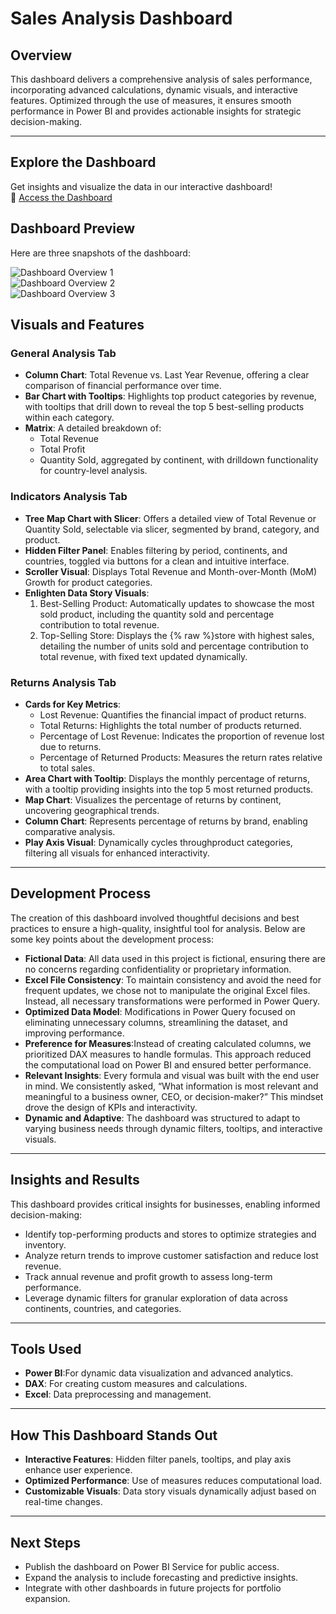 # Sales Analysis Dashboard

## Overview
This dashboard delivers a comprehensive analysis of sales performance, incorporating advanced calculations, dynamic visuals, and interactive features. Optimized through the use of measures, it ensures smooth performance in Power BI and provides actionable insights for strategic decision-making.

---

## Explore the Dashboard
Get insights and visualize the data in our interactive dashboard!  
🔗 [Access the Dashboard](https://app.powerbi.com/view?r=eyJrIjoiNzc3MzM5ZTAtZGE0MS00OTRlLTk4ZDUtN2MzOTAyMzk3NGRmIiwidCI6IjY1OWNlMmI4LTA3MTQtNDE5OC04YzM4LWRjOWI2MGFhYmI1NyJ9)

## Dashboard Preview  
Here are three snapshots of the dashboard:  

![Dashboard Overview 1](https://github.com/user-attachments/assets/0151007b-aa7b-4ce0-a11c-ebe727e55bd5)  
![Dashboard Overview 2](https://github.com/user-attachments/assets/56764e06-1447-438a-8c34-f3c61b7d0d22)  
![Dashboard Overview 3](https://github.com/user-attachments/assets/e3d245b9-8a0a-4652-9a1d-2bb614d64f4b)  


## Visuals and Features

### General Analysis Tab
- **Column Chart**: Total Revenue vs. Last Year Revenue, offering a clear comparison of financial performance over time.
- **Bar Chart with Tooltips**: Highlights top product categories by revenue, with tooltips that drill down to reveal the top 5 best-selling products within each category.
- **Matrix**: A detailed breakdown of:
  - Total Revenue
  - Total Profit
  - Quantity Sold, aggregated by continent, with drilldown functionality for country-level analysis.

### Indicators Analysis Tab
- **Tree Map Chart with Slicer**: Offers a detailed view of Total Revenue or Quantity Sold, selectable via slicer, segmented by brand, category, and product.
- **Hidden Filter Panel**: Enables filtering by period, continents, and countries, toggled via buttons for a clean and intuitive interface.
- **Scroller Visual**: Displays Total Revenue and Month-over-Month (MoM) Growth for product categories.
- **Enlighten Data Story Visuals**:
  1. Best-Selling Product: Automatically updates to showcase the most sold product, including the quantity sold and percentage contribution to total revenue.
  2. Top-Selling Store: Displays the {% raw %}store with highest sales, detailing the number of units sold and percentage contribution to total revenue, with fixed text updated dynamically.

### Returns Analysis Tab
- **Cards for Key Metrics**:
  - Lost Revenue: Quantifies the financial impact of product returns.
  - Total Returns: Highlights the total number of products returned.
  - Percentage of Lost Revenue: Indicates the proportion of revenue lost due to returns.
  - Percentage of Returned Products: Measures the return rates relative to total sales.
- **Area Chart with Tooltip**: Displays the monthly percentage of returns, with a tooltip providing insights into the top 5 most returned products.
- **Map Chart**: Visualizes the percentage of returns by continent, uncovering geographical trends.
- **Column Chart**: Represents percentage of returns by brand, enabling comparative analysis.
- **Play Axis Visual**: Dynamically cycles throughproduct categories, filtering all visuals for enhanced interactivity.

---

## Development Process
The creation of this dashboard involved thoughtful decisions and best practices to ensure a high-quality, insightful tool for analysis. Below are some key points about the development process:

- **Fictional Data**: All data used in this project is fictional, ensuring there are no concerns regarding confidentiality or proprietary information.
- **Excel File Consistency**: To maintain consistency and avoid the need for frequent updates, we chose not to manipulate the original Excel files. Instead, all necessary transformations were performed in Power Query.
- **Optimized Data Model**: Modifications in Power Query focused on eliminating unnecessary columns, streamlining the dataset, and improving performance.
- **Preference for Measures**:Instead of creating calculated columns, we prioritized DAX measures to handle formulas. This approach reduced the computational load on Power BI and ensured better performance.
- **Relevant Insights**: Every formula and visual was built with the end user in mind. We consistently asked, “What information is most relevant and meaningful to a business owner, CEO, or decision-maker?” This mindset drove the design of KPIs and interactivity.
- **Dynamic and Adaptive**: The dashboard was structured to adapt to varying business needs through dynamic filters, tooltips, and interactive visuals.

---

## Insights and Results
This dashboard provides critical insights for businesses, enabling informed decision-making:

- Identify top-performing products and stores to optimize strategies and inventory.
- Analyze return trends to improve customer satisfaction and reduce lost revenue.
- Track annual revenue and profit growth to assess long-term performance.
- Leverage dynamic filters for granular exploration of data across continents, countries, and categories.

---

## Tools Used
- **Power BI**:For dynamic data visualization and advanced analytics.
- **DAX**: For creating custom measures and calculations.
- **Excel**: Data preprocessing and management.

---

## How This Dashboard Stands Out
- **Interactive Features**: Hidden filter panels, tooltips, and play axis enhance user experience.
- **Optimized Performance**: Use of measures reduces computational load.
- **Customizable Visuals**: Data story visuals dynamically adjust based on real-time changes.

---

## Next Steps
- Publish the dashboard on Power BI Service for public access.
- Expand the analysis to include forecasting and predictive insights.
- Integrate with other dashboards in future projects for portfolio expansion.

  




